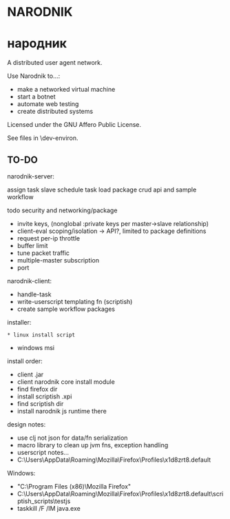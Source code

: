 # NARODNIK
# народник

A distributed user agent network.

Use Narodnik to...:

* make a networked virtual machine
* start a botnet
* automate web testing
* create distributed systems

Licensed under the GNU Affero Public License.

See files in \dev-environ.

## TO-DO

narodnik-server:

assign task slave
schedule task
load package
crud api and sample workflow

todo security and networking/package

* invite keys, (nonglobal :private keys per master->slave relationship)
* client-eval scoping/isolation -> API?, limited to package definitions
* request per-ip throttle
* buffer limit
* tune packet traffic
* multiple-master subscription
* port 

narodnik-client:

* handle-task
* write-userscript templating fn (scriptish)
* create sample workflow packages

installer:

    * linux install script
* windows msi

install order:

* client .jar
* client narodnik core install module
* find firefox dir
* install scriptish .xpi
* find scriptish dir
* install narodnik js runtime there

design notes:

* use clj not json for data/fn serialization
* macro library to clean up jvm fns, exception handling
* userscript notes...
* C:\Users\\AppData\Roaming\Mozilla\Firefox\Profiles\x1d8zrt8.default

Windows:

* "C:\Program Files (x86)\Mozilla Firefox\"
* C:\Users\\AppData\Roaming\Mozilla\Firefox\Profiles\x1d8zrt8.default\scriptish_scripts\testjs
* taskkill /F /IM java.exe
    
